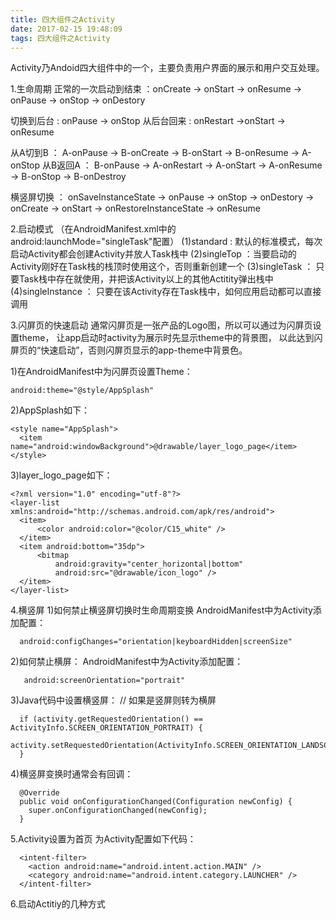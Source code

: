 ```yaml
---
title: 四大组件之Activity
date: 2017-02-15 19:48:09
tags: 四大组件之Activity
---
```


Activity乃Andoid四大组件中的一个，主要负责用户界面的展示和用户交互处理。

1.生命周期
正常的一次启动到结束 ：onCreate -> onStart -> onResume -> onPause -> onStop -> onDestory

切换到后台 : onPause -> onStop
从后台回来 : onRestart ->onStart -> onResume

从A切到B ： A-onPause -> B-onCreate -> B-onStart -> B-onResume -> A-onStop
从B返回A ： B-onPause -> A-onRestart -> A-onStart -> A-onResume -> B-onStop -> B-onDestroy

横竖屏切换 ： onSaveInstanceState -> onPause -> onStop -> onDestory -> onCreate -> onStart -> onRestoreInstanceState -> onResume

2.启动模式
（在AndroidManifest.xml中的android:launchMode="singleTask"配置）
 (1)standard : 默认的标准模式，每次启动Activity都会创建Activity并放人Task栈中
 (2)singleTop ：当要启动的Activity刚好在Task栈的栈顶时使用这个，否则重新创建一个
 (3)singleTask ： 只要Task栈中存在就使用，并把该Activity以上的其他Actitity弹出栈中
 (4)singleInstance ： 只要在该Activity存在Task栈中，如何应用启动都可以直接调用

3.闪屏页的快速启动
  通常闪屏页是一张产品的Logo图，所以可以通过为闪屏页设置theme，
  让app启动时activity为展示时先显示theme中的背景图，
  以此达到闪屏页的“快速启动”，否则闪屏页显示的app-theme中背景色。

  1)在AndroidManifest中为闪屏页设置Theme：
  ```
  android:theme="@style/AppSplash"
  ```

  2)AppSplash如下：
  ```
  <style name="AppSplash">
    <item name="android:windowBackground">@drawable/layer_logo_page</item>
  </style>
  ```

  3)layer_logo_page如下：
  ```
  <?xml version="1.0" encoding="utf-8"?>
  <layer-list xmlns:android="http://schemas.android.com/apk/res/android">
    <item>
        <color android:color="@color/C15_white" />
    </item>
    <item android:bottom="35dp">
        <bitmap
            android:gravity="center_horizontal|bottom"
            android:src="@drawable/icon_logo" />
    </item>
  </layer-list>
  ```

4.横竖屏
  1)如何禁止横竖屏切换时生命周期变换
  AndroidManifest中为Activity添加配置：
```
  android:configChanges="orientation|keyboardHidden|screenSize"
```
  2)如何禁止横屏：
  AndroidManifest中为Activity添加配置：
```
   android:screenOrientation="portrait"
```
  3)Java代码中设置横竖屏：
  // 如果是竖屏则转为横屏
```
  if (activity.getRequestedOrientation() == ActivityInfo.SCREEN_ORIENTATION_PORTRAIT) {
    activity.setRequestedOrientation(ActivityInfo.SCREEN_ORIENTATION_LANDSCAPE);
  }
```

  4)横竖屏变换时通常会有回调：
```
  @Override
  public void onConfigurationChanged(Configuration newConfig) {
    super.onConfigurationChanged(newConfig);
  }
```

5.Activity设置为首页
  为Activity配置如下代码：
```
  <intent-filter>
    <action android:name="android.intent.action.MAIN" />
    <category android:name="android.intent.category.LAUNCHER" />
  </intent-filter>
```
6.启动Actitiy的几种方式
